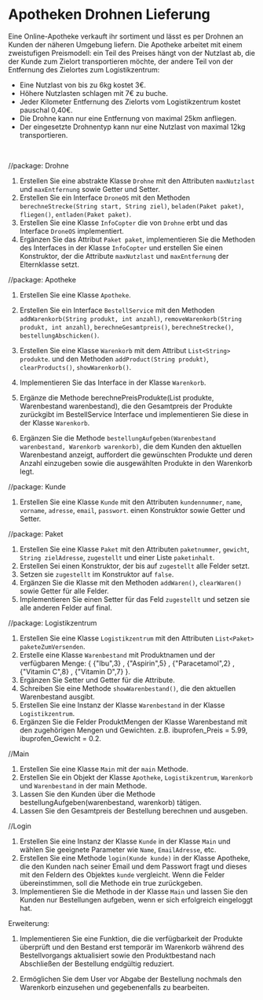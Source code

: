 # Apotheken Drohnen Lieferung

Eine Online-Apotheke verkauft ihr sortiment und lässt es per Drohnen an Kunden der näheren Umgebung liefern.
Die Apotheke arbeitet mit einem zweistufigen Preismodell: 
ein Teil des Preises hängt von der Nutzlast ab, die der Kunde zum Zielort transportieren möchte, der andere
Teil von der Entfernung des Zielortes zum Logistikzentrum:

- Eine Nutzlast von bis zu 6kg kostet 3€.
- Höhere Nutzlasten schlagen mit 7€ zu buche.
- Jeder Kilometer Entfernung des Zielorts vom Logistikzentrum kostet pauschal 0,40€.
- Die Drohne kann nur eine Entfernung von maximal 25km anfliegen.
- Der eingesetzte Drohnentyp kann nur eine Nutzlast von maximal 12kg transportieren.

<br>

//package: Drohne
1. Erstellen Sie eine abstrakte Klasse `Drohne` mit den Attributen `maxNutzlast` und `maxEntfernung` sowie Getter und Setter.
2. Erstellen Sie ein Interface `DroneOS` mit den Methoden `berechneStrecke(String start, String ziel)`, 
`beladen(Paket paket)`, `fliegen()`, `entladen(Paket paket)`.
3. Erstellen Sie eine Klasse `InfoCopter` die von `Drohne` erbt und das Interface `DroneOS` implementiert.
4. Ergänzen Sie das Attribut `Paket paket`, implementieren Sie die Methoden des Interfaces in der Klasse `InfoCopter` 
und erstellen Sie einen Konstruktor, der die Attribute `maxNutzlast` und `maxEntfernung` der Elternklasse setzt.


//package: Apotheke
1. Erstellen Sie eine Klasse `Apotheke`.
2. Erstellen Sie ein Interface `BestellService` mit den Methoden `addWarenkorb(String produkt, int anzahl)`, 
`removeWarenkorb(String produkt, int anzahl)`, `berechneGesamtpreis()`, `berechneStrecke()`, `bestellungAbschicken()`.
3. Erstellen Sie eine Klasse `Warenkorb` mit dem Attribut `List<String> produkte`. und den Methoden
   `addProduct(String produkt)`, `clearProducts()`, `showWarenkorb()`.
4. Implementieren Sie das Interface in der Klasse `Warenkorb`.

6. Ergänze die Methode berechnePreisProdukte(List<String> produkte, Warenbestand warenbestand), die den Gesamtpreis der Produkte zurückgibt
im BestellService Interface und implementieren Sie diese in der Klasse `Warenkorb`.
7. Ergänzen Sie die Methode `bestellungAufgeben(Warenbestand warenbestand, Warenkorb warenkorb)`, die dem Kunden den aktuellen Warenbestand anzeigt,
auffordert die gewünschten Produkte und deren Anzahl einzugeben sowie die ausgewählten Produkte in den Warenkorb legt.



//package: Kunde
1. Erstellen Sie eine Klasse `Kunde` mit den Attributen `kundennummer`, `name`, `vorname`, `adresse`, `email`, `passwort`.
einen Konstruktor sowie Getter und Setter.



//package: Paket
1. Erstellen Sie eine Klasse `Paket` mit den Attributen `paketnummer`, `gewicht`, `String zielAdresse`, `zugestellt` und einer Liste `paketinhalt`.
2. Erstellen Sei einen Konstruktor, der bis auf `zugestellt` alle Felder setzt.
3. Setzen sie `zugestellt` im Konstruktor auf `false`.
4. Ergänzen Sie die Klasse mit den Methoden `addWaren()`, `clearWaren()` sowie Getter für alle Felder.
5. Implementieren Sie einen Setter für das Feld `zugestellt` und setzen sie alle anderen Felder auf final.



//package: Logistikzentrum
1. Erstellen Sie eine Klasse `Logistikzentrum` mit den Attributen `List<Paket> paketeZumVersenden`.
2. Erstelle eine Klasse `Warenbestand` mit Produktnamen und der verfügbaren Menge: { {"Ibu",3} , {"Aspirin",5} , 
{"Paracetamol",2} , {"Vitamin C",8} , {"Vitamin D",7} }.
3. Ergänzen Sie  Setter und Getter für die Attribute.
4. Schreiben Sie eine Methode `showWarenbestand()`, die den aktuellen Warenbestand ausgibt.
5. Erstellen Sie eine Instanz der Klasse `Warenbestand` in der Klasse `Logistikzentrum`.
6. Ergänzen Sie die Felder ProduktMengen der Klasse Warenbestand mit den zugehörigen Mengen und Gewichten.
z.B. ibuprofen_Preis = 5.99, ibuprofen_Gewicht = 0.2.



//Main
1. Erstellen Sie eine Klasse `Main` mit der `main` Methode.
2. Erstellen Sie ein Objekt der Klasse `Apotheke`, `Logistikzentrum`, `Warenkorb` und `Warenbestand` in der main Methode.
3. Lassen Sie den Kunden über die Methode bestellungAufgeben(warenbestand, warenkorb) tätigen.
4. Lassen Sie den Gesamtpreis der Bestellung berechnen und ausgeben.


//Login
1. Erstellen Sie eine Instanz der Klasse `Kunde` in der Klasse `Main` und wählen Sie geeignete Parameter wie `Name`, `EmailAdresse`, etc.
2. Erstellen Sie eine Methode `login(Kunde kunde)` in der Klasse Apotheke, die den Kunden nach seiner Email und dem Passwort fragt 
und dieses mit den Feldern des Objektes `kunde` vergleicht. Wenn die Felder übereinstimmen, soll die Methode ein true zurückgeben.
3. Implementieren Sie die Methode in der Klasse `Main` und lassen Sie den Kunden nur Bestellungen aufgeben, wenn er sich erfolgreich eingeloggt hat.


Erweiterung:
1. Implementieren Sie eine Funktion, die die verfügbarkeit der Produkte überprüft und den Bestand erst temporär 
im Warenkorb während des Bestellvorgangs aktualisiert sowie den Produktbestand nach Abschließen der Bestellung 
endgültig reduziert.

2. Ermöglichen Sie dem User vor Abgabe der Bestellung nochmals den Warenkorb einzusehen und gegebenenfalls zu bearbeiten.
